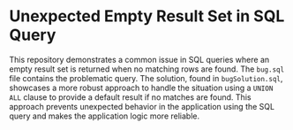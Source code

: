 # Unexpected Empty Result Set in SQL Query

This repository demonstrates a common issue in SQL queries where an empty result set is returned when no matching rows are found.  The `bug.sql` file contains the problematic query. The solution, found in `bugSolution.sql`, showcases a more robust approach to handle the situation using a `UNION ALL` clause to provide a default result if no matches are found.  This approach prevents unexpected behavior in the application using the SQL query and makes the application logic more reliable.
